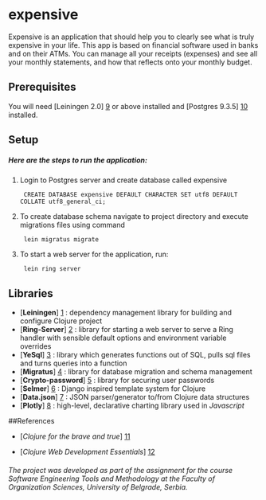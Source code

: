 # expensive

Expensive is an application that should help you to clearly see what is truly expensive in your life. This app is based on financial software used in banks and on their ATMs. You can manage all your receipts (expenses) and see all your monthly statements, and how that reflects onto your monthly budget. 

## Prerequisites

You will need [Leiningen 2.0] [9] or above installed and [Postgres 9.3.5] [10] installed.

[1]: https://github.com/technomancy/leiningen
[2]: https://github.com/weavejester/ring-server
[3]: https://github.com/krisajenkins/yesql
[4]: https://github.com/yogthos/migratus
[5]: https://github.com/weavejester/crypto-password
[6]: https://github.com/yogthos/Selmer
[7]: https://github.com/clojure/data.json
[8]: https://plot.ly/javascript/
[9]: https://github.com/technomancy/leiningen
[10]: https://www.postgresql.org/ftp/source/v9.3.5/
[11]: https://www.amazon.com/Clojure-Brave-True-Ultimate-Programmer/dp/1593275919
[12]: https://www.amazon.com/Clojure-Development-Essentials-Ryan-Baldwin/dp/1784392227

## Setup

##### Here are the steps to run the application: #####

1. Login to Postgres server and create database called expensive
   
        CREATE DATABASE expensive DEFAULT CHARACTER SET utf8 DEFAULT COLLATE utf8_general_ci;
2. To create database schema navigate to project directory and execute migrations files using command

        lein migratus migrate
3. To start a web server for the application, run:

        lein ring server
    
## Libraries

* [__Leiningen__] [1] : dependency management library for building and configure Clojure project
* [__Ring-Server__] [2] : library for starting a web server to serve a Ring handler with sensible default options and environment variable overrides
* [__YeSql__] [3] : library which generates functions out of SQL, pulls sql files and turns queries into a function
* [__Migratus__] [4] : library for database migration and schema management
* [__Crypto-password__] [5] : library for securing user passwords
* [__Selmer__] [6] : Django inspired template system for Clojure
* [__Data.json__] [7] : JSON parser/generator to/from Clojure data structures
* [__Plotly__] [8] :  high-level, declarative charting library used in _Javascript_

    
##References
  * [_Clojure for the brave and true_] [11]
  
  * [_Clojure Web Development Essentials_] [12]
  
###### The project was developed as part of the assignment for the course Software Engineering Tools and Methodology at the Faculty of Organization Sciences, University of Belgrade, Serbia.
